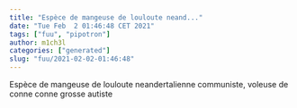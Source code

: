 ```yaml
---
title: "Espèce de mangeuse de louloute neand..."
date: "Tue Feb  2 01:46:48 CET 2021"
tags: ["fuu", "pipotron"]
author: m1ch3l
categories: ["generated"]
slug: "fuu/2021-02-02-01:46:48"
---
```


Espèce de mangeuse de louloute neandertalienne communiste, voleuse de conne conne grosse autiste
